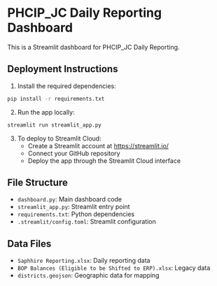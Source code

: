 # PHCIP_JC Daily Reporting Dashboard

This is a Streamlit dashboard for PHCIP_JC Daily Reporting.

## Deployment Instructions

1. Install the required dependencies:
```bash
pip install -r requirements.txt
```

2. Run the app locally:
```bash
streamlit run streamlit_app.py
```

3. To deploy to Streamlit Cloud:
   - Create a Streamlit account at https://streamlit.io/
   - Connect your GitHub repository
   - Deploy the app through the Streamlit Cloud interface

## File Structure
- `dashboard.py`: Main dashboard code
- `streamlit_app.py`: Streamlit entry point
- `requirements.txt`: Python dependencies
- `.streamlit/config.toml`: Streamlit configuration

## Data Files
- `Saphhire Reporting.xlsx`: Daily reporting data
- `BOP Balances (Eligible to be Shifted to ERP).xlsx`: Legacy data
- `districts.geojson`: Geographic data for mapping 